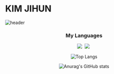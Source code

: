# KIM JIHUN

![header](https://capsule-render.vercel.app/api?type=waving&color=timeGradient&height=200&section=header&text=Corgi%20Muzi&fontSize=75&animation=twinkling&fontColor=ffffff&fontAlignY=35&fontAlign=75)

<div align="center" style="text-align:center">
  
<h3 align="center">My Languages</h3>
  
<p align="center">
  <img src="https://img.shields.io/badge/C++-00599C?style=flat-square&logo=C%2B%2B&logoColor=white"/></a>&nbsp 
  <img src="https://img.shields.io/badge/C#-239120?style=flat-square&logo=C%23&logoColor=white"/></a>&nbsp
</p>
  
![Top Langs](https://github-readme-stats.vercel.app/api/top-langs/?username=CorgiMuzi&layout=compact)  

![Anurag's GitHub stats](https://github-readme-stats.vercel.app/api?username=CorgiMuzi&hide=prs,contribs&count_private=true&show_icons=true&theme=onedark&custom_title=CorgiMuzi's%20Github)


  
</div>
